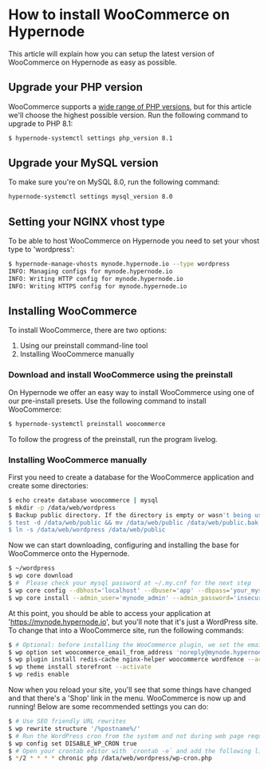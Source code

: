<!-- source: https://support.hypernode.com/en/support/solutions/articles/48001213397-how-to-install-woocommerce-on-hypernode -->

# How to install WooCommerce on Hypernode

This article will explain how you can setup the latest version of WooCommerce on Hypernode as easy as possible.

## Upgrade your PHP version

WooCommerce supports a [wide range of PHP versions](https://woocommerce.com/document/server-requirements/), but for this article we'll choose the highest possible version. Run the following command to upgrade to PHP 8.1:

```bash
$ hypernode-systemctl settings php_version 8.1
```

## Upgrade your MySQL version

To make sure you're on MySQL 8.0, run the following command:

```bash
hypernode-systemctl settings mysql_version 8.0
```

## Setting your NGINX vhost type

To be able to host WooCommerce on Hypernode you need to set your vhost type to 'wordpress':

```bash
$ hypernode-manage-vhosts mynode.hypernode.io --type wordpress
INFO: Managing configs for mynode.hypernode.io
INFO: Writing HTTP config for mynode.hypernode.io
INFO: Writing HTTPS config for mynode.hypernode.io
```

## Installing WooCommerce

To install WooCommerce, there are two options:

1. Using our preinstall command-line tool
1. Installing WooCommerce manually

### Download and install WooCommerce using the preinstall

On Hypernode we offer an easy way to install WooCommerce using one of our pre-install presets. Use the following command to install WooCommerce:

```bash
$ hypernode-systemctl preinstall woocommerce
```

To follow the progress of the preinstall, run the program livelog.

### Installing WooCommerce manually

First you need to create a database for the WooCommerce application and create some directories:

```bash
$ echo create database woocommerce | mysql
$ mkdir -p /data/web/wordpress
$ Backup public directory. If the directory is empty or wasn't being used, feel free to remove it instead.
$ test -d /data/web/public && mv /data/web/public /data/web/public.bak
$ ln -s /data/web/wordpress /data/web/public
```

Now we can start downloading, configuring and installing the base for WooCommerce onto the Hypernode.

```bash
$ ~/wordpress
$ wp core download
$ #  Please check your mysql password at ~/.my.cnf for the next step
$ wp core config --dbhost='localhost' --dbuser='app' --dbpass='your_mysql_password' --dbprefix='wp_'
$ wp core install --admin_user='mynode_admin' --admin_password='insecure_wp_password' --admin_email='owner@example.com' --url='https://mynode.hypernode.io' --title='My WooCommerce Shop'
```

At this point, you should be able to access your application at '<https://mynode.hypernode.io>', but you'll note that it's just a WordPress site. To change that into a WooCommerce site, run the following commands:

```bash
$ # Optional: before installing the WooCommerce plugin, we set the email from address so we can make sure that our mails arrive.
$ wp option set woocommerce_email_from_address 'noreply@mynode.hypernode.io'
$ wp plugin install redis-cache nginx-helper woocommerce wordfence --activate
$ wp theme install storefront --activate
$ wp redis enable
```

Now when you reload your site, you'll see that some things have changed and that there's a 'Shop' link in the menu. WooCommerce is now up and running! Below are some recommended settings you can do:

```bash
$ # Use SEO friendly URL rewrites
$ wp rewrite structure '/%postname%/'
$ # Run the WordPress cron from the system and not during web page requests (2 steps)
$ wp config set DISABLE_WP_CRON true
$ # Open your crontab editor with `crontab -e` and add the following line:
$ */2 * * * * chronic php /data/web/wordpress/wp-cron.php
```

